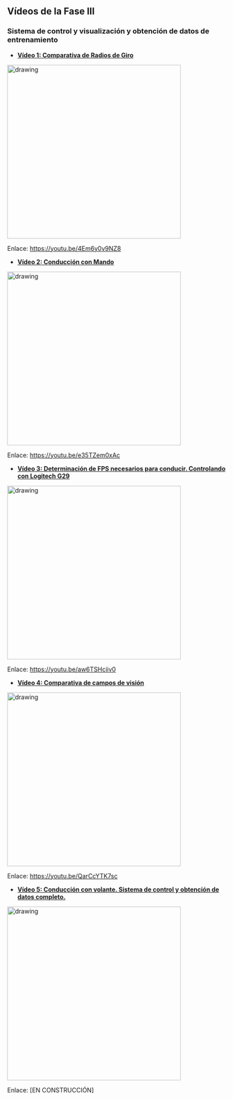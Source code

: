 ## Vídeos de la Fase III
### Sistema de control y visualización y obtención de datos de entrenamiento

- [**Vídeo 1: Comparativa de Radios de Giro**][video1]

<a title="Vídeo 1: Comparativa de Radios de Giro" href=https://youtu.be/4Em6y0v9NZ8 target="_blank"><img src="https://i.imgur.com/Mks6Mxe.png" alt="drawing" width="400"/></a>

Enlace: https://youtu.be/4Em6y0v9NZ8

- [**Vídeo 2: Conducción con Mando**][video2]

<a title="Vídeo 2: Conducción con Mando" href="https://youtu.be/e35TZem0xAc" target="_blank"><img src="https://i.imgur.com/ImXtQpi.png" alt="drawing" width="400"/></a>

Enlace: https://youtu.be/e35TZem0xAc

- [**Vídeo 3: Determinación de FPS necesarios para conducir. Controlando con Logitech G29**][video3]

<a title="Vídeo 3: Determinación de FPS necesarios para conducir" href="https://youtu.be/aw6TSHciiv0" target="_blank"><img src="https://i.imgur.com/tCuCSW4.png" alt="drawing" width="400"/></a>

Enlace: https://youtu.be/aw6TSHciiv0

- [**Vídeo 4: Comparativa de campos de visión**][video4]

<a title="Vídeo 4: Comparativa de campos de visión" href="https://youtu.be/QarCcYTK7sc" target="_blank"><img src="https://i.imgur.com/uX5lWW8.png" alt="drawing" width="400"/></a>

Enlace: https://youtu.be/QarCcYTK7sc

- [**Vídeo 5: Conducción con volante. Sistema de control y obtención de datos completo.**][video5]

<a title="Vídeo 5: Conducción con volante. Sistema de control y obtención de datos completo." href="https://sitgesinfoguia.com/wp-content/uploads/2015/07/obras.jpg" target="_blank"><img src="https://sitgesinfoguia.com/wp-content/uploads/2015/07/obras.jpg" alt="drawing" width="400"/></a>

Enlace: [EN CONSTRUCCIÓN]

[video1]: https://youtu.be/4Em6y0v9NZ8
[video2]: https://youtu.be/e35TZem0xAc
[video3]: https://youtu.be/aw6TSHciiv0
[video4]: https://youtu.be/QarCcYTK7sc
[video5]: https://sitgesinfoguia.com/wp-content/uploads/2015/07/obras.jpg
